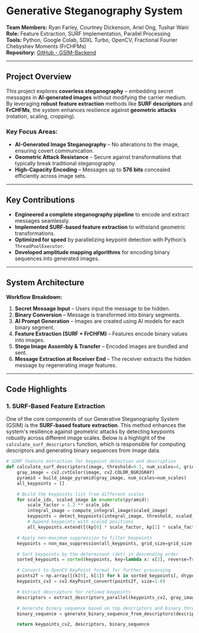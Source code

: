 # Generative Steganography System  
**Team Members:** Ryan Farley, Courtney Dickenson, Ariel Ong, Tushar Wani  
**Role:** Feature Extraction, SURF Implementation, Parallel Processing  
**Tools:** Python, Google Colab, SDXL Turbo, OpenCV, Fractional Fourier Chebyshev Moments (FrCHFMs)  
**Repository:** [GitHub - GSIM-Backend](https://github.com/R-D-Team-7/GSIM-Backend)  

---

## Project Overview  
This project explores **coverless steganography** – embedding secret messages in **AI-generated images** without modifying the carrier medium. By leveraging **robust feature extraction** methods like **SURF descriptors** and **FrCHFMs**, the system enhances resilience against **geometric attacks** (rotation, scaling, cropping).  

### Key Focus Areas:  
- **AI-Generated Image Steganography** – No alterations to the image, ensuring covert communication.  
- **Geometric Attack Resistance** – Secure against transformations that typically break traditional steganography.  
- **High-Capacity Encoding** – Messages up to **576 bits** concealed efficiently across image sets.  

---

## Key Contributions  
- **Engineered a complete steganography pipeline** to encode and extract messages seamlessly.  
- **Implemented SURF-based feature extraction** to withstand geometric transformations.  
- **Optimized for speed** by parallelizing keypoint detection with Python's `ThreadPoolExecutor`.  
- **Developed amplitude mapping algorithms** for encoding binary sequences into generated images.  

---

## System Architecture  
**Workflow Breakdown:**  
1. **Secret Message Input** – Users input the message to be hidden.  
2. **Binary Conversion** – Message is transformed into binary segments.  
3. **AI Prompt Generation** – Images are created using AI models for each binary segment.  
4. **Feature Extraction (SURF + FrCHFM)** – Features encode binary values into images.  
5. **Stego Image Assembly & Transfer** – Encoded images are bundled and sent.  
6. **Message Extraction at Receiver End** – The receiver extracts the hidden message by regenerating image features.  

---

## Code Highlights  

### 1. SURF-Based Feature Extraction 

One of the core components of our Generative Steganography System (GSIM) is the **SURF-based feature extraction**. This method enhances the system's resilience against geometric attacks by detecting keypoints robustly across different image scales. Below is a highlight of the `calculate_surf_descriptors` function, which is responsible for computing descriptors and generating binary sequences from image data.


```python
# SURF feature extraction for keypoint detection and description
def calculate_surf_descriptors(image, threshold=0.1, num_scales=4, grid_size=10, binary_threshold=0.5, num_top_keypoints=20):
    gray_image = cv2.cvtColor(image, cv2.COLOR_BGR2GRAY)
    pyramid = build_image_pyramid(gray_image, num_scales=num_scales)
    all_keypoints = []

    # Build the keypoints list from different scales
    for scale_idx, scaled_image in enumerate(pyramid):
        scale_factor = 1.2 ** scale_idx
        integral_image = compute_integral_image(scaled_image)
        keypoints = detect_keypoints(integral_image, threshold, scaled_image, scale_factor)
        # Append keypoints with scaled positions
        all_keypoints.extend([(kp[0] * scale_factor, kp[1] * scale_factor, kp[2], scale_idx) for kp in keypoints])

    # Apply non-maximum suppression to filter keypoints
    keypoints = non_max_suppression(all_keypoints, grid_size=grid_size)

    # Sort keypoints by the determinant (det) in descending order
    sorted_keypoints = sorted(keypoints, key=lambda x: x[2], reverse=True)

    # Convert to OpenCV KeyPoint format for further processing
    points2f = np.array([(k[0], k[1]) for k in sorted_keypoints], dtype=np.float32)
    keypoints_cv2 = cv2.KeyPoint_convert(points2f, size=1.0)

    # Extract descriptors for refined keypoints
    descriptors = extract_descriptors_parallel(keypoints_cv2, gray_image)

    # Generate binary sequence based on top descriptors and binary threshold
    binary_sequence = generate_binary_sequence_from_descriptors(descriptors, threshold=binary_threshold)

    return keypoints_cv2, descriptors, binary_sequence
